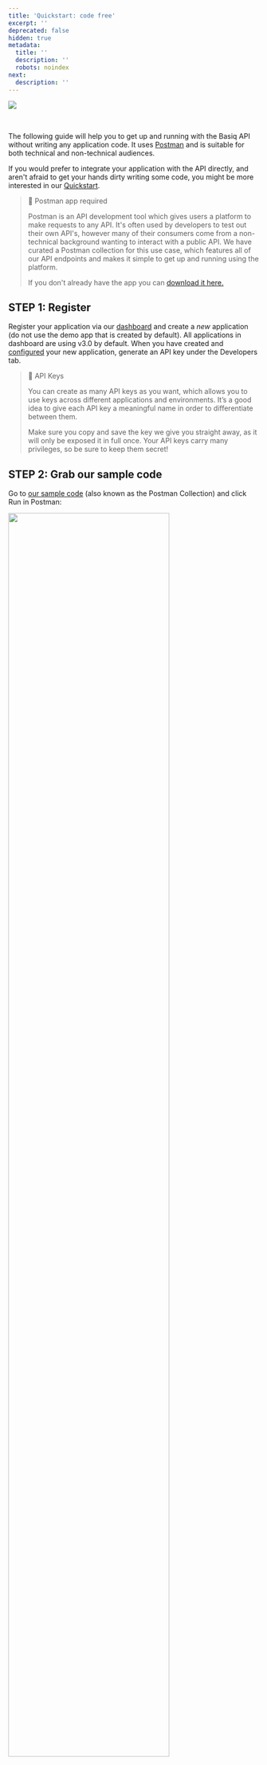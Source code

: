 ```yaml
---
title: 'Quickstart: code free'
excerpt: ''
deprecated: false
hidden: true
metadata:
  title: ''
  description: ''
  robots: noindex
next:
  description: ''
---
```

<Image align="left" src="https://files.readme.io/b7047cff27f0ab4fa4471ae43382d4aa2bd46e432c365c9b704f3e6ff8f7b6ac-1a04ca3-Group_1496.png" />

<br />

<p> </p>

The following guide will help you to get up and running with the Basiq API without writing any application code. It uses [Postman](https://www.postman.com) and is suitable for both technical and non-technical audiences.

If you would prefer to integrate your application with the API directly, and aren't afraid to get your hands dirty writing some code, you might be more interested in our [Quickstart](ref:quickstart-part-1). <br />

> 🚧 Postman app required
>
> Postman is an API development tool which gives users a platform to make requests to any API. It's often used by developers to test out their own API's, however many of their consumers come from a non-technical background wanting to interact with a public API. We have curated a Postman collection for this use case, which features all of our API endpoints and makes it simple to get up and running using the platform.
>
> If you don't already have the app you can [download it here.](https://www.getpostman.com/downloads)

## STEP 1: Register

Register your application via our [dashboard](https://dashboard.basiq.io/) and create a *new* application (do not use the demo app that is created by default). All applications in dashboard are using v3.0 by default. When you have created and [configured](ref:dash-configuration) your new application, generate an API key under the Developers tab.

> 📘 API Keys
>
> You can create as many API keys as you want, which allows you to use keys across different applications and environments. It’s a good idea to give each API key a meaningful name in order to differentiate between them.
>
> Make sure you copy and save the key we give you straight away, as it will only be exposed it in full once. Your API keys carry many privileges, so be sure to keep them secret!

## STEP 2: Grab our sample code

Go to [our sample code](https://documenter.getpostman.com/view/16249946/UVktosia?version=latest) (also known as the Postman Collection) and click Run in Postman: <br />

<Image align="center" width="80%" src="https://files.readme.io/c20e2e5-Group_2710.png" />

*Make sure you select the Postman app that was installed earlier (the option will display your operating system, e.g. Mac/Windows).* <br />

<Image align="center" width="80%" src="https://files.readme.io/4f282a8-postmanStep8" />

## STEP 3: Authenticate

In Postman click on the menu options \[ 1 ], \[ 2 ], \[ 3 ] & \[ 4 ]

\[ 5 ] Then replace XXXXXX with the API Key you generated via the dashboard in Step 1

\[ 6 ] Click Save, then Send to make the request. <br />

<Image align="center" width="80%" src="https://files.readme.io/07eec60-postmanstep9.png" />

> 📘 Your access token will last an hour
>
> Don't forget: Your access token will expire every 60 minutes, so refresh as you need to.

## STEP 3: Create a user

Creating a user gives you a "bucket" to store all your financial data. Upon successful creation of a user, you will receive a `userId`. Hold onto this for the next step.

*Creating a user requires a SERVER\_ACCESS scoped token* <br />

## STEP 4: Create your first User Consent and Connection

All consent management and connection creation is done via the Basiq Consent UI. Once you have your `userId` and `access_token`, access the Consent UI via:

`https://consent.basiq.io/home?token={{client_token_bound_to_userId}}`

> 📘 Consent UI URL
>
> The token must not be enclosed in parenthesis `{{}}`

to start aggregating data. You can use our sandbox environment to replicate real life data. Find the credentials [here](https://api.basiq.io/reference/testing).

*Note: The Consent UI requires the token to be bound to a specific user by attaching the userId as well as CLIENT\_ACCESS scope to the request* <br />

## STEP 5: Make your requests!

Basiq's full suite of products are available when you use the Postman collection, ready for you start making all of your requests.

In order to connect to Basiq's test banks, you will need to use the sandbox user logins. You can find the credentials for all scenarios [here](https://api.basiq.io/reference/testing).

**Note:** You are free to make as many request as you like, however we cap the connections for sandbox users at 500 per account. If you would like to increase this quote, please email us at [support@basiq.io](mailto:support@basiq.io).

<br />

<br />

<Image align="left" src="https://files.readme.io/b7047cff27f0ab4fa4471ae43382d4aa2bd46e432c365c9b704f3e6ff8f7b6ac-1a04ca3-Group_1496.png" />

<Accordion title="Introduction" icon="fa-info-circle">
  Learn how to get started with the Basiq API using Postman. This guide is designed for both technical and non-technical users.
</Accordion>

<Cards columns={2}>
  <Card title="Overview" icon="fa-book">
    This guide will walk you through the steps needed to integrate with the Basiq API using Postman.
  </Card>

  <Card title="Requirements" icon="fa-cogs">
    > 🚧 Ensure you have Postman installed to proceed. You can [download it here](https://www.getpostman.com/downloads).
  </Card>
</Cards>

<Card title="Quick Integration" icon="fa-play-circle">
  Prefer coding directly? Check out our [Quickstart](ref:quickstart-part-1) for a more hands-on approach.
</Card>

<Columns layout="auto">
  <Column>
    <strong>Note:</strong> This guide emphasizes ease of use with Postman for streamlined API interactions.
  </Column>

  <Column>
    Postman is an essential tool that allows you to test and interact with APIs effectively.
  </Column>
</Columns>

<Cards columns={2}>
  <Card title="STEP 1: Register" icon="fa-user">
    <p>
      To start, register your application on our <a href="https://dashboard.basiq.io/">dashboard</a> and create a *new* application (avoid using the default demo app). When you're done, generate an API key under the Developers tab.
    </p>

    <Accordion title="API Key Details" icon="fa-key">
      You can create as many API keys as needed. Name them in a way that makes them easy to manage. Be sure to copy your key immediately as it will only be exposed once.
    </Accordion>
  </Card>

  <Card title="STEP 2: Grab Sample Code" icon="fa-code">
    <p>
      Go to <a href="https://documenter.getpostman.com/view/16249946/UVktosia?version=latest">our sample code</a> and click *Run in Postman*.
    </p>

    <Image align="center" src="https://files.readme.io/c20e2e5-Group_2710.png" width="80%" />

    <p>Make sure to select the installed Postman app that corresponds to your operating system (e.g., Mac/Windows).</p>

    <Image align="center" src="https://files.readme.io/4f282a8-postmanStep8" width="80%" />
  </Card>
</Cards>

<Cards columns={2}>
  <Card title="STEP 3: Authenticate" icon="fa-lock">
    <p>Follow these steps in Postman:</p>

    <ol>
      <li>Navigate through the necessary menu options.</li>
      <li>Replace `XXXXXX` with your API key from Step 1.</li>
      <li>Click *Save* and then *Send*.</li>
    </ol>

    <Image align="center" src="https://files.readme.io/07eec60-postmanstep9.png" width="80%" />

    <Accordion title="Token Expiry Info" icon="fa-clock">
      Remember, your access token expires every 60 minutes. Refresh it as needed to maintain seamless API interaction.
    </Accordion>
  </Card>

  <Card title="STEP 4: Create a User" icon="fa-user-plus">
    <p>Create a user to establish a space for storing your financial data. After successful creation, save the `userId` for the next steps. This step requires a `SERVER_ACCESS` scoped token.</p>
  </Card>
</Cards>

<Cards columns={2}>
  <Card title="STEP 5: User Consent and Connection" icon="fa-check-circle">
    <p>Use the following URL to access the Consent UI:</p>
    <p><code>[https://consent.basiq.io/home?token=\{\{client\_token\_bound\_to\_userId}}](https://consent.basiq.io/home?token=\{\{client_token_bound_to_userId}})</code></p>

    <Accordion title="Important Note" icon="fa-exclamation-triangle">
      The token should not be enclosed in curly braces `{{}}`. Ensure it's bound to a specific user by attaching the `userId` and `CLIENT_ACCESS` scope.
    </Accordion>

    <p>For testing purposes, you can use our sandbox environment. Find testing credentials <a href="https://api.basiq.io/reference/testing">here</a>.</p>
  </Card>

  <Card title="STEP 6: Make Your Requests" icon="fa-paper-plane">
    <p>Start making API requests using the Postman collection. Connect with Basiq's test banks using the sandbox user logins.</p>

    <Accordion title="Sandbox Limits" icon="fa-limit">
      The sandbox user connections are capped at 500 per account. To increase this limit, contact <a href="mailto:support@basiq.io">[support@basiq.io](mailto:support@basiq.io)</a>.
    </Accordion>
  </Card>
</Cards>